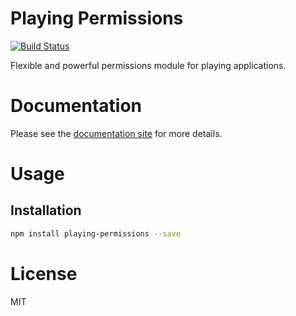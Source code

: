 Playing Permissions
===================

[![Build Status](https://travis-ci.org/playingio/playing-permissions.svg)](https://travis-ci.org/playingio/playing-permissions)

Flexible and powerful permissions module for playing applications.

# Documentation

Please see the [documentation site](https://playingio.github.io) for more details.

# Usage

## Installation

```bash
npm install playing-permissions --save
```

# License

MIT